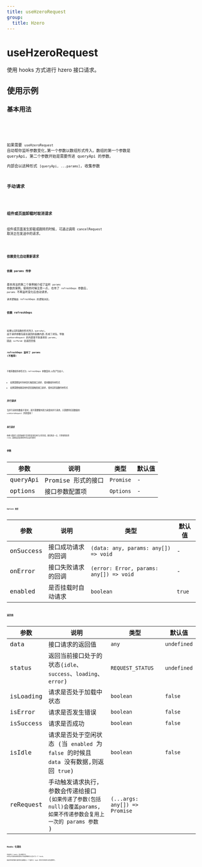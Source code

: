 ```yaml
---
title: useHzeroRequest
group:
  title: Hzero
---
```


# useHzeroRequest

使用 hooks 方式进行 hzero 接口请求。

## 使用示例

### 基本用法

<code src="../../src/hooks/src/useHzeroRequest/demo/base" />

<code src="../../src/hooks/src/useHzeroRequest/demo/params" />

如果需要 `useHzeroRequest` 自动帮你监听参数变化,第一个参数以数组形式传入。数组的第一个参数是 queryApi, 第二个参数开始是需要传进 queryApi 的参数。  
内部会以这种形式 `[queryApi, ...params]`, 收集参数

### 手动请求

<code src="../../src/hooks/src/useHzeroRequest/demo/manual" />

### 组件或页面卸载时取消请求

组件或页面发生卸载或跳转的时候, 可通过调用 cancelRequest 取消正在发送中的请求。

<code src="../../src/hooks/src/useHzeroRequest/demo/cancel" />

### 依赖变化自动重新请求

#### 依赖 params 传参

基本用法的第二个案例就介绍了监听 `params` 参数的案例。使用的时候注意一点, 在传了 `refreshDeps` 参数后, `params` 不再监听变化后自动请求。  
`请求逻辑由 refreshDeps 的逻辑决定`。

#### 依赖 refreshDeps

<code src="../../src/hooks/src/useHzeroRequest/demo/refreshDeps" />

如果以`高阶函数`的形式传入 `queryApi`, 由于请求参数包装在返回的函数内部,形成了闭包。导致 `useHzeroRequest` 的内部拿不到请求的 `params`, 因此 `curParam` 会返回空值

#### refreshDeps 监听了 params (不推荐)

<code src="../../src/hooks/src/useHzeroRequest/demo/refreshDepsAndParams" />

不推荐数组传参形式与 refreshDeps 参数混用,以免产生歧义。

- 如果需要监听传参变化触发接口请求, 使用数组传参形式
- 如果需要依赖其他外部变量触发接口请求, 使用高阶函数传参形式

### 并行请求

当并行请求的数量不变时，就不需要额外努力来使用并行请求。只需要将任意数量的 `useHzeroRequest` 并排使用！

<code src="../../src/hooks/src/useHzeroRequest/demo/baseParallel" />

[comment]: <> (<code src="../../src/hooks/src/useHzeroRequest/demo/manageParallel" />)

### 串行请求

依赖(或串行)请求依赖于先前的查询在执行之前完成。要实现这一点，只需使用启用 `ready` 选项告诉查询何时可以运行即可

<code src="../../src/hooks/src/useHzeroRequest/demo/bunch" />

## 参数

| 参数     | 说明               | 类型      | 默认值 |
| -------- | ------------------ | --------- | ------ |
| queryApi | Promise 形式的接口 | `Promise` | -      |
| options  | 接口参数配置项     | `Options` | -      |

### Options 类型

| 参数      | 说明               | 类型                                    | 默认值 |
| --------- | ------------------ | --------------------------------------- | ------ |
| onSuccess | 接口成功请求的回调 | `(data: any, params: any[]) => void`    | -      |
| onError   | 接口失败请求的回调 | `(error: Error, params: any[]) => void` | -      |
| enabled   | 是否挂载时自动请求 | `boolean`                               | `true` |

## 返回值

| 参数      | 说明                                                                                                                       | 类型                          | 默认值      |
| --------- | -------------------------------------------------------------------------------------------------------------------------- | ----------------------------- | ----------- |
| data      | 接口请求的返回值                                                                                                           | `any`                         | `undefined` |
| status    | 返回当前接口处于的状态(`idle`、`success`、`loading`、`error`)                                                              | `REQUEST_STATUS`              | `undefined` |
| isLoading | 请求是否处于加载中状态                                                                                                     | `boolean`                     | `false`     |
| isError   | 请求是否发生错误                                                                                                           | `boolean`                     | `false`     |
| isSuccess | 请求是否成功                                                                                                               | `boolean`                     | `false`     |
| isIdle    | 请求是否处于空闲状态 (当 `enabled` 为 `false` 的时候且 `data` 没有数据,则返回 `true`)                                      | `boolean`                     | `false`     |
| reRequest | 手动触发请求执行，参数会传递给接口<br/>(`如果传递了参数(包括null)会覆盖params, 如果不传递参数会复用上一次的 params 参数 `) | `(...args: any[]) => Promise` |             |

## Hooks 化理念

在自定义 hooks 设计模式中, 任何与`状态和依赖`变更有关的逻辑都可以设计为一个 hook。  
因此所有的接口请求应当都是以一个自定义 hook 的形式体现在业务逻辑中。

<code src="../../src/hooks/src/useHzeroRequest/demo/useMyRequest" />
